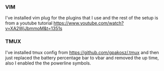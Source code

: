 ### VIM
  I've installed vim plug for the plugins that I use and the rest of the setup is from a youtube tutorial https://www.youtube.com/watch?v=XA2WjJbmmoM&t=1351s

### TMUX
  I've installed tmux config from https://github.com/gpakosz/.tmux and then just replaced the battery percentage bar to vbar and removed the up time, also I enabled the the powerline symbols.
